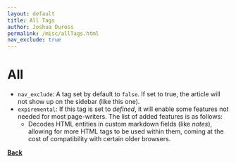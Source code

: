 ```yaml
---
layout: default
title: All Tags
author: Joshua Duross
permalink: /misc/allTags.html
nav_exclude: true
---
```


# All


- `nav_exclude`: A tag set by default to `false`. If set to true, the article will not show up on the sidebar (like this one).
- `expiremental`: If this tag is set to *defined*, it will enable some features not needed for most page-writers. The list of added features is as follows:
  - Decodes HTML entities in custom markdown fields (like *notes*), allowing for more HTML tags to be used within them, coming at the cost of compatibility with certain older browsers.

[**Back**](/misc/howto.html)
